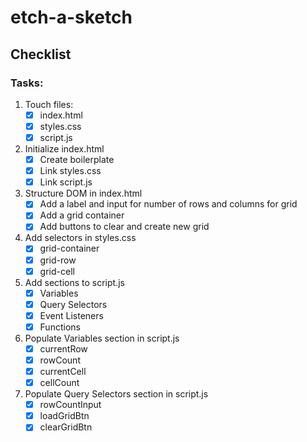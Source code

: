 # etch-a-sketch

## Checklist

### Tasks:
1. Touch files:
    - [x] index.html
    - [x] styles.css
    - [x] script.js

2. Initialize index.html
    - [x] Create boilerplate
    - [x] Link styles.css
    - [x] Link script.js

3. Structure DOM in index.html
    - [x] Add a label and input for number of rows and columns for grid
    - [x] Add a grid container
    - [x] Add buttons to clear and create new grid

4. Add selectors in styles.css
    - [x] grid-container
    - [x] grid-row
    - [x] grid-cell

5. Add sections to script.js
    - [x] Variables
    - [x] Query Selectors
    - [x] Event Listeners
    - [x] Functions

6. Populate Variables section in script.js
    - [x] currentRow
    - [x] rowCount
    - [x] currentCell
    - [x] cellCount

7. Populate Query Selectors section in script.js
    - [x] rowCountInput
    - [x] loadGridBtn
    - [x] clearGridBtn